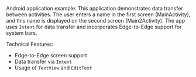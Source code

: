 Android application example: This application demonstrates data transfer between activities. The user enters a name in the first screen (MainActivity), and this name is displayed on the second screen (Main2Activity). The app uses `Intent` for data transfer and incorporates Edge-to-Edge support for system bars.

Technical Features:
- Edge-to-Edge screen support
- Data transfer via `Intent`
- Usage of `TextView` and `EditText`
